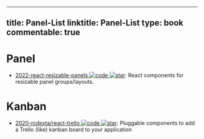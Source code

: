 
---
title: Panel-List
linktitle: Panel-List
type: book
commentable: true
---

# Panel

- [2022-react-resizable-panels ![code](https://ng-tech.icu/assets/code.svg) ![star](https://img.shields.io/github/stars/bvaughn/react-resizable-panels)](https://github.com/bvaughn/react-resizable-panels): React components for resizable panel groups/layouts.

# Kanban

- [2020-rcdexta/react-trello ![code](https://ng-tech.icu/assets/code.svg) ![star](https://img.shields.io/github/stars/rcdexta/react-trello)](https://github.com/rcdexta/react-trello): Pluggable components to add a Trello (like) kanban board to your application

    